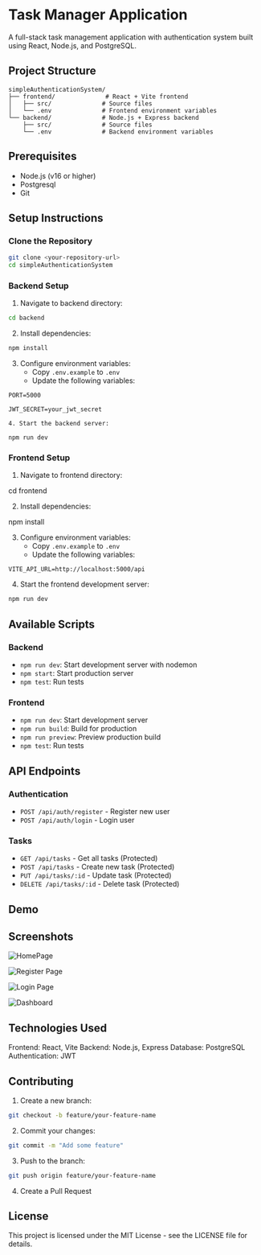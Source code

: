 # Task Manager Application

A full-stack task management application with authentication system built using React, Node.js, and PostgreSQL.

## Project Structure

```
simpleAuthenticationSystem/
├── frontend/              # React + Vite frontend
│   ├── src/              # Source files
│   └── .env              # Frontend environment variables
└── backend/              # Node.js + Express backend
    ├── src/              # Source files
    └── .env              # Backend environment variables
```

## Prerequisites

- Node.js (v16 or higher)
- Postgresql
- Git

## Setup Instructions

### Clone the Repository

```bash
git clone <your-repository-url>
cd simpleAuthenticationSystem
```

### Backend Setup

1. Navigate to backend directory:
```bash
cd backend
```

2. Install dependencies:
```bash
npm install
```

3. Configure environment variables:
   - Copy `.env.example` to `.env`
   - Update the following variables:
```env
PORT=5000

JWT_SECRET=your_jwt_secret

4. Start the backend server:

npm run dev
```

### Frontend Setup

1. Navigate to frontend directory:

cd frontend


2. Install dependencies:

npm install


3. Configure environment variables:
   - Copy `.env.example` to `.env`
   - Update the following variables:
```env
VITE_API_URL=http://localhost:5000/api
```

4. Start the frontend development server:
```bash
npm run dev
```

## Available Scripts

### Backend

- `npm run dev`: Start development server with nodemon
- `npm start`: Start production server
- `npm test`: Run tests

### Frontend

- `npm run dev`: Start development server
- `npm run build`: Build for production
- `npm run preview`: Preview production build
- `npm test`: Run tests

## API Endpoints

### Authentication
- `POST /api/auth/register` - Register new user
- `POST /api/auth/login` - Login user

### Tasks
- `GET /api/tasks` - Get all tasks (Protected)
- `POST /api/tasks` - Create new task (Protected)
- `PUT /api/tasks/:id` - Update task (Protected)
- `DELETE /api/tasks/:id` - Delete task (Protected)


## Demo


## Screenshots
![HomePage](./images/image.png)

![Register Page](./images/image-1.png)

![Login Page](./images/image-2.png)

![Dashboard](./images/image-3.png)

## Technologies Used

Frontend: React, Vite
Backend: Node.js, Express
Database: PostgreSQL
Authentication: JWT

## Contributing

1. Create a new branch:
```bash
git checkout -b feature/your-feature-name
```

2. Commit your changes:
```bash
git commit -m "Add some feature"
```

3. Push to the branch:
```bash
git push origin feature/your-feature-name
```

4. Create a Pull Request

## License

This project is licensed under the MIT License - see the LICENSE file for details.
